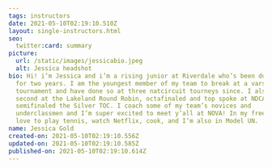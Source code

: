 ```yaml
---
tags: instructors
date: 2021-05-10T02:19:10.510Z
layout: single-instructors.html
seo:
  twitter:card: summary
picture:
  url: /static/images/jessicabio.jpeg
  alt: Jessica headshot
bio: Hi! i’m Jessica and i’m a rising junior at Riverdale who’s been doing PF
  for two years. I am the youngest member of my team to break at a varsity
  tournament and have done so at three natcircuit tourneys since. I also placed
  second at the Lakeland Round Robin, octafinaled and top spoke at NDCA, and
  semifinaled the Silver TOC. I coach some of my team’s novices and
  underclassmen and I’m super excited to meet y’all at NOVA! In my free time, I
  love to play tennis, watch Netflix, cook, and I’m also in Model UN.
name: Jessica Gold
created-on: 2021-05-10T02:19:10.556Z
updated-on: 2021-05-10T02:19:10.585Z
published-on: 2021-05-10T02:19:10.614Z
---
```

